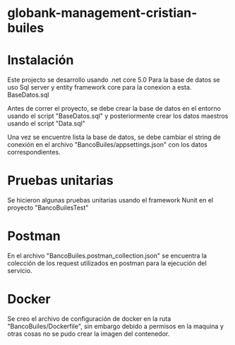 # globank-management-cristian-builes

# Instalación
Este projecto se desarrollo usando .net core 5.0
Para la base de datos se uso Sql server y entity framework core para la conexion a esta.
BaseDatos.sql

Antes de correr el proyecto, se debe crear la base de datos en el entorno usando el script "BaseDatos.sql" y posteriormente crear los datos maestros usando el script "Data.sql"

Una vez se encuentre lista la base de datos, se debe cambiar el string de conexión en el archivo "BancoBuiles/appsettings.json" con los datos correspondientes.

# Pruebas unitarias
Se hicieron algunas pruebas unitarias usando el framework Nunit en el proyecto "BancoBuilesTest"

# Postman
En el archivo "BancoBuiles.postman_collection.json" se encuentra la colección de los request utilizados en postman para la ejecución del servicio.

# Docker
Se creo el archivo de configuración de docker en la ruta "BancoBuiles/Dockerfile", sin embargo debido a permisos en la maquina y otras cosas no se pudo crear la imagen del contenedor.
